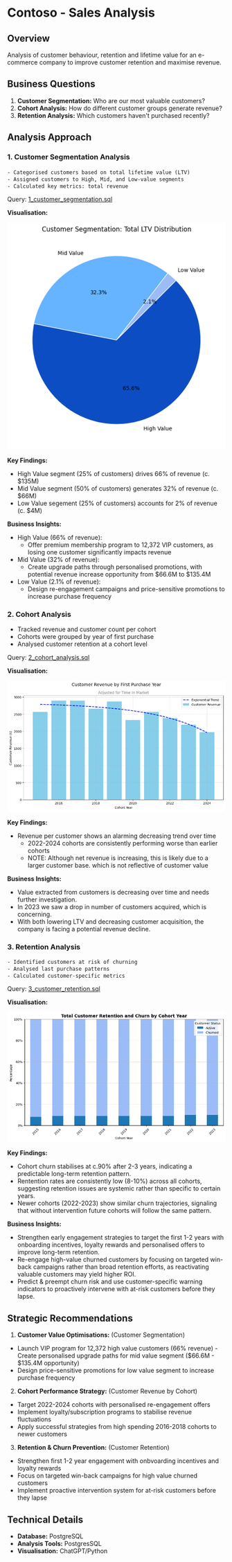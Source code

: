 # Contoso - Sales Analysis

## Overview
Analysis of customer behaviour, retention and lifetime value for an e-commerce company to improve customer retention and maximise revenue. 

## Business Questions

1. **Customer Segmentation:** Who are our most valuable customers?
2. **Cohort Analysis:** How do different customer groups generate revenue?
3. **Retention Analysis:** Which customers haven't purchased recently?

## Analysis Approach

### 1. Customer Segmentation Analysis

    - Categorised customers based on total lifetime value (LTV)
    - Assigned customers to High, Mid, and Low-value segments
    - Calculated key metrics: total revenue

Query: [1_customer_segmentation.sql](/1_customer_segmentation.sql)

**Visualisation:**

![Customer Segmentation: Total LTV Distribution](/images/1_customer_segmentation.png)

**Key Findings:**
- High Value segment (25% of customers) drives 66% of revenue (c. $135M)
- Mid Value segment (50% of customers) generates 32% of revenue (c. $66M)
- Low Value segement (25% of customers) accounts for 2% of revenue (c. $4M)

**Business Insights:**
- High Value (66% of revenue): 
    - Offer premium membership program to 12,372 VIP customers, as losing one customer significantly impacts revenue
- Mid Value (32% of revenue): 
    - Create upgrade paths through personalised promotions, with potential revenue increase opportunity from $66.6M to $135.4M
- Low Value (2.1% of revenue): 
    - Design re-engagement campaigns and price-sensitive promotions to increase purchase frequency

### 2. Cohort Analysis
- Tracked revenue and customer count per cohort
- Cohorts were grouped by year of first purchase
- Analysed customer retention at a cohort level

Query: [2_cohort_analysis.sql](/2_cohort_analysis.sql)

**Visualisation:**

![Cohort Analysis](/images/2_cohort_analysis.png)

**Key Findings:**
- Revenue per customer shows an alarming decreasing trend over time
    - 2022-2024 cohorts are consistently performing worse than earlier cohorts
    - NOTE: Although net revenue is increasing, this is likely due to a larger customer base. which is not reflective of customer value

**Business Insights:**
- Value extracted from customers is decreasing over time and needs further investigation. 
- In 2023 we saw a drop in number of customers acquired, which is concerning. 
- With both lowering LTV and decreasing customer acquisition, the company is facing a potential revenue decline. 


### 3. Retention Analysis

    - Identified customers at risk of churning
    - Analysed last purchase patterns
    - Calculated customer-specific metrics

Query: [3_customer_retention.sql](/3_retention_analysis.sql)

**Visualisation:**

![3_customer_retention](/images/3_customer_retention.png)

**Key Findings:**
- Cohort churn stabilises at c.90% after 2-3 years, indicating a predictable long-term retention pattern. 
- Rentention rates are consistently low (8-10%) across all cohorts, suggesting retention issues are systemic rather than specific to certain years.
- Newer cohorts (2022-2023) show similar churn trajectories, signaling that without intervention future cohorts will follow the same pattern. 

**Business Insights:**
- Strengthen early engagement strategies to target the first 1-2 years with onboarding incentives, loyalty rewards and personalised offers to improve long-term retention. 
- Re-engage high-value churned customers by focusing on targeted win-back campaigns rather than broad retention efforts, as reactivating valuable customers may yield higher ROI. 
- Predict & preempt churn risk and use customer-specific warning indicators to proactively intervene with at-risk customers before they lapse. 

## Strategic Recommendations

1. **Customer Value Optimisations:** (Customer Segmentation)
- Launch VIP program for 12,372 high value customers (66% revenue)
-Create personalised upgrade paths for mid value segment ($66.6M - $135.4M opportunity)
- Design price-sensitive promotions for low value segment to increase purchase frequency

2. **Cohort Performance Strategy:** (Customer Revenue by Cohort)
- Target 2022-2024 cohorts with personalised re-engagement offers
- Implement loyalty/subscription programs to stabilise revenue fluctuations
- Apply successful strategies from high spending 2016-2018 cohorts to newer customers

3. **Retention & Churn Prevention:** (Customer Retention)
- Strengthen first 1-2 year engagement with onbvoarding incentives and loyalty rewards
- Focus on targeted win-back campaigns for high value churned customers
- Implement proactive intervention system for at-risk customers before they lapse

## Technical Details
- **Database:** PostgreSQL
- **Analysis Tools:** PostgresSQL
- **Visualisation:** ChatGPT/Python